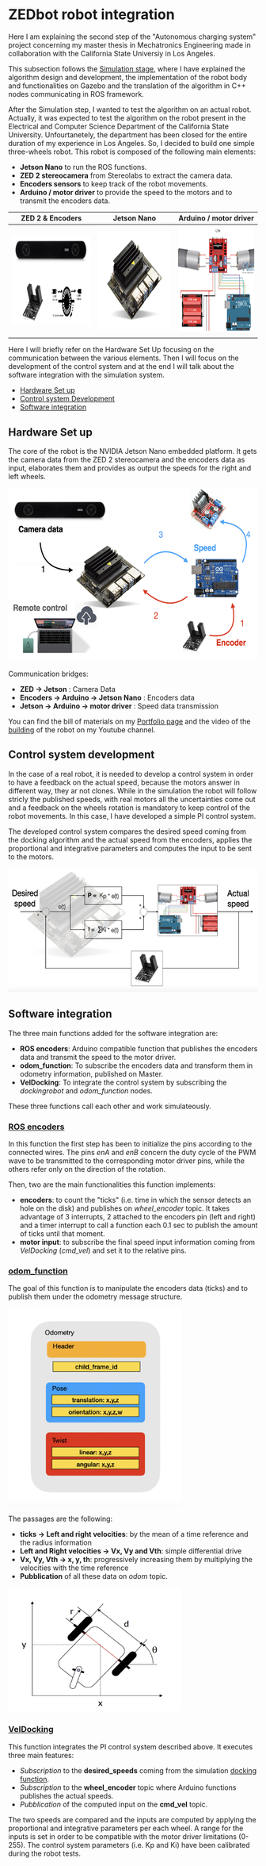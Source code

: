 # ZEDbot robot integration
Here I am explaining the second step of the "Autonomous charging system" project concerning my master thesis in Mechatronics Engineering made in collaboration with the California State Universiy in Los Angeles. 

This subsection follows the [Simulation stage](https://github.com/LucaRoma97/ZEDbot), where I have explained the algorithm design and development, the implementation of the robot body and functionalities on Gazebo and the translation of the algorithm in C++ nodes communicating in ROS framework.

After the Simulation step, I wanted to test the algorithm on an actual robot. Actually, it was expected to test the algorithm on the robot present in the Electrical and Computer Science Department of the California State University. Unfourtanetely, the department has been closed for the entire duration of my experience in Los Angeles.
So, I decided to build one simple three-wheels robot. This robot is composed of the following main elements:

- **Jetson Nano** to run the ROS functions.
- **ZED 2 stereocamera** from Stereolabs to extract the camera data.
- **Encoders sensors** to keep track of the robot movements.
- **Arduino / motor driver** to provide the speed to the motors and to transmit the encoders data.

ZED 2 & Encoders           |  Jetson Nano              |  Arduino / motor driver
:-------------------------:|:-------------------------:|:-------------------------:
<img src="images/zed_encoders.png" alt="alt text" width="300" height="180">  |  <img src="images/jetson_nano.png" alt="alt text" width="300" height="200"> |  <img src="images/motor_scheme.png" alt="alt text" width="300" height="220">


Here I will briefly refer on the Hardware Set Up focusing on the communication between the various elements. Then I will focus on the development of the control system and at the end I will talk about the software integration with the simulation system.  

- [Hardware Set up](https://github.com/LucaRoma97/ZEDbot-robot-integration#hardware-set-up)
- [Control system Development](https://github.com/LucaRoma97/ZEDbot-robot-integration#control-system-development)
- [Software integration](https://github.com/LucaRoma97/ZEDbot-robot-integration#software-integration)

## Hardware Set up
The core of the robot is the NVIDIA Jetson Nano embedded platform. It gets the camera data from the ZED 2 stereocamera and the encoders data as input, elaborates them and provides as output the speeds for the right and left wheels. 

<img src="images/hardware_set_up.png" alt="alt text" width="550" height="350">

Communication bridges:
- **ZED -> Jetson** : Camera Data
- **Encoders -> Arduino -> Jetson Nano** : Encoders data
- **Jetson -> Arduino -> motor driver** : Speed data transmission

You can find the bill of materials on my [Portfolio page](https://ibrahimovic19974.wixsite.com/website/autonomous-charging-project) and the video of the [building](https://www.youtube.com/watch?v=MnDWOQ7e5MM&t=22s) of the robot on my Youtube channel. 

## Control system development
In the case of a real robot, it is needed to develop a control system in order to have a feedback on the actual speed, because the motors answer in different way, they ar not clones. While in the simulation the robot will follow stricly the published speeds, with real motors all the uncertainties come out and a feedback on the wheels rotation is mandatory to keep control of the robot movements. In this case, I have developed a simple PI control system.

The developed control system compares the desired speed coming from the docking algorithm and the actual speed from the encoders, applies the proportional and integrative parameters and computes the input to be sent to the motors.

<img src="images/control_system.png" alt="alt text" width="550" height="250">

## Software integration
The three main functions added for the software integration are:

- **ROS encoders**: Arduino compatible function that publishes the encoders data and transmit the speed to the motor driver.
- **odom_function**: To subscribe the encoders data and transform them in odometry information, published on Master.
- **VelDocking**: To integrate the control system by subscribing the *dockingrobot* and *odom_function* nodes.

These three functions call each other and work simulateously. 

### [ROS encoders](https://github.com/LucaRoma97/ZEDbot-robot-integration/blob/main/ROSencoders-motors.ino)
In this function the first step has been to initialize the pins according to the connected wires. The pins *enA* and *enB* concern the duty cycle of the PWM wave to be transmitted to the corresponding motor driver pins, while the others refer only on the direction of the rotation.

Then, two are the main functionalities this function implements:
- **encoders**: to count the "ticks" (i.e. time in which the sensor detects an hole on the disk) and publishes on *wheel_encoder* topic. It takes advantage of 3 interrupts, 2 attached to the encoders pin (left and right) and a timer interrupt to call a function each 0.1 sec to publish the amount of ticks until that moment.
- **motor input**: to subscribe the final speed input information coming from *VelDocking* (*cmd_vel*) and set it to the relative pins.

### [odom_function](https://github.com/LucaRoma97/ZEDbot-robot-integration/blob/main/odom_function.cpp)
The goal of this function is to manipulate the encoders data (ticks) and to publish them under the odometry message structure. 

<img src="images/odometry_message.png" alt="alt text" width="350" height="400">

The passages are the following:
- **ticks -> Left and right velocities**: by the mean of a time reference and the radius information
- **Left and Right velocities -> Vx, Vy and Vth**: simple differential drive 
- **Vx, Vy, Vth -> x, y, th**: progressively increasing them by multiplying the velocities with the time reference
- **Pubblication** of all these data on *odom* topic.

<img src="images/differential_drive.png" alt="alt text" width="350" height="250">

### [VelDocking](https://github.com/LucaRoma97/ZEDbot-robot-integration/blob/main/Veldocking.cpp)
This function integrates the PI control system described above. It executes three main features:
- *Subscription* to the **desired_speeds** coming from the simulation [docking function](https://github.com/LucaRoma97/dockingrobot/tree/a28d013236bdf047667e3db3c0b97a9e773126d9).
- *Subscription* to the **wheel_encoder** topic where Arduino functions publishes the actual speeds.
- *Pubblication* of the computed input on the **cmd_vel** topic.

The two speeds are compared and the inputs are computed by applying the proportional and integrative parameters per each wheel. A range for the inputs is set in order to be compatible with the motor driver limitations (0-255). The control system parameters (i.e. Kp and Ki) have been calibrated during the robot tests. 

